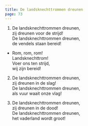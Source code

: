 ```yaml
---
title: De landsknechttrommen dreunen
page: 73
---  
```


1. De landsknechttrommen dreunen,  
zij dreunen voor de strijd!  
De landsknechttrommen dreunen,  
de vendels staan bereid!  


- Rom, rom, rom!  
Landsknechttrom!  
Voer ons ten strijd,  
wij zijn bereid!  


2. De landsknechttrommen dreunen,  
zij dreunen in de slag!  
De landsknechttrommen dreunen,  
als vuur waait onze vlag!  


3. De landsknechttrommen dreunen,  
zij dreunen in de dood!  
De landsknechttrommen dreunen,  
het vaderland wordt groot!  